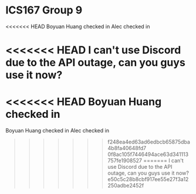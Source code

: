 # ICS167 Group 9
 
<<<<<<< HEAD
Boyuan Huang checked in
Alec checked in

<<<<<<< HEAD
I can't use Discord due to the API outage, can you guys use it now?
=======
<<<<<<< HEAD
Boyuan Huang checked in
=======
Boyuan Huang checked in
Alec checked in
>>>>>>> f248ea4ed63ad6edbcb65875dba4b8fa40648fd7
>>>>>>> 0f8ac105f7446494ace63d341113757fe1908527
=======
I can't use Discord due to the API outage, can you guys use it now?
>>>>>>> e50c5c28b8cbf917ee55e27f3a12250adbe2452f
